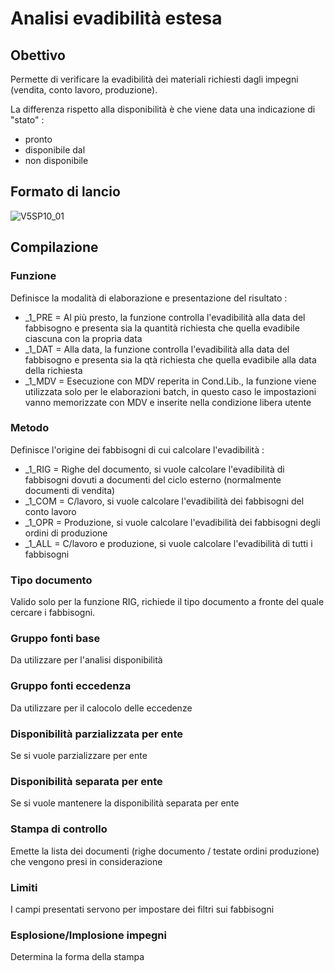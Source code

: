 # Analisi evadibilità estesa
## Obettivo
Permette di verificare la evadibilità dei materiali richiesti dagli impegni (vendita, conto lavoro, produzione).

La differenza rispetto alla disponibilità è che viene data una indicazione di "stato" : 

- pronto
- disponibile dal
- non disponibile


## Formato di lancio
![V5SP10_01](http://localhost:3000/immagini/MBDOC_OGG-P_V5SP10/V5SP10_01.png)
## Compilazione
### Funzione
Definisce la modalità di elaborazione e presentazione del risultato : 
 * _1_PRE = Al più presto, la funzione controlla l'evadibilità alla data del fabbisogno e presenta sia la quantità richiesta che quella evadibile ciascuna con la propria data
 * _1_DAT = Alla data, la funzione controlla l'evadibilità alla data del fabbisogno e presenta sia la qtà richiesta che quella evadibile alla data della richiesta
 * _1_MDV = Esecuzione con MDV reperita in Cond.Lib., la funzione viene utilizzata solo per le elaborazioni batch, in questo caso le impostazioni vanno memorizzate con MDV e inserite nella condizione libera utente

### Metodo
Definisce l'origine dei fabbisogni di cui calcolare l'evadibilità : 
 * _1_RIG = Righe del documento, si vuole calcolare l'evadibilità di fabbisogni dovuti a documenti del ciclo esterno (normalmente documenti di vendita)
 * _1_COM = C/lavoro, si vuole calcolare l'evadibilità dei fabbisogni del conto lavoro
 * _1_OPR = Produzione,  si vuole calcolare l'evadibilità dei fabbisogni degli ordini di produzione
 * _1_ALL = C/lavoro e produzione,  si vuole calcolare l'evadibilità di tutti i fabbisogni
### Tipo documento
Valido solo per la funzione RIG, richiede il tipo documento a fronte del quale cercare i fabbisogni.
### Gruppo fonti base
Da utilizzare per l'analisi disponibilità
### Gruppo fonti eccedenza
Da utilizzare per il calocolo delle eccedenze
### Disponibilità parzializzata per ente
Se si vuole parzializzare per ente
### Disponibilità separata per ente
Se si vuole mantenere la disponibilità separata per ente
### Stampa di controllo
Emette la lista dei documenti (righe documento / testate ordini produzione) che vengono presi in considerazione
### Limiti
I campi presentati servono per impostare dei filtri sui fabbisogni
### Esplosione/Implosione impegni
Determina la forma della stampa

